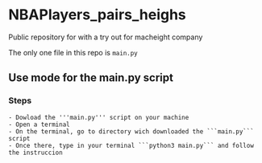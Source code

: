 # NBAPlayers_pairs_heighs
Public repository for with a try out for macheight company


The only one file in this repo is ```main.py``` 

## Use mode for the main.py script

### Steps
	- Dowload the '''main.py''' script on your machine
	- Open a terminal
	- On the terminal, go to directory wich downloaded the ```main.py``` script
	- Once there, type in your terminal ```python3 main.py``` and follow the instruccion